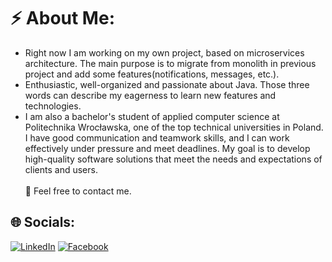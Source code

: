 
# ⚡ About Me:
- Right now I am working on my own project, based on microservices architecture. The main purpose is to migrate from monolith in previous project and add some features(notifications, messages, etc.). 
- Enthusiastic, well-organized and passionate about Java. Those three words can describe my eagerness to learn new features and technologies.
- I am also a bachelor's student of applied computer science at Politechnika Wrocławska, one of the top technical universities in Poland. I have good communication and teamwork skills, and I can work effectively under pressure and meet deadlines. My goal is to develop high-quality software solutions that meet the needs and expectations of clients and users.<br><br> 💬 Feel free to contact me.

## 🌐 Socials:
[![LinkedIn](https://img.shields.io/badge/LinkedIn-0077B5?style=for-the-badge&logo=linkedin&logoColor=white)](https://linkedin.com/in/vburmus) 
[![Facebook](https://img.shields.io/badge/Facebook-1877F2?style=for-the-badge&logo=facebook&logoColor=white)](https://www.facebook.com/profile.php?id=100072446590405&sk=map)




